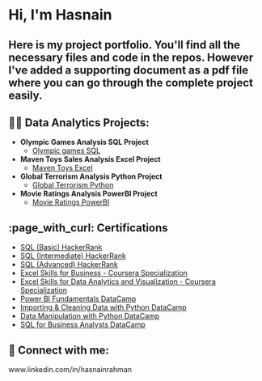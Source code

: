 <h1>Hi, I'm Hasnain
 <h2> <h2>
   
Here is my project portfolio. You'll find all the necessary files and code in the repos. However I've added a supporting document as a pdf file where you can go through the complete project easily.

<h2>👨‍💻 Data Analytics Projects:</h2>

- <b>Olympic Games Analysis SQL Project</b>
  - [Olympic games SQL](https://github.com/hasnain-rahman/olympic-games-sql)
- <b>Maven Toys Sales Analysis Excel Project</b>
  - [Maven Toys Excel](https://github.com/hasnain-rahman/maven-toys-excel)
- <b>Global Terrorism Analysis Python Project</b>
  - [Global Terrorism Python](https://github.com/hasnain-rahman/global-terrorism-python)
- <b>Movie Ratings Analysis PowerBI Project</b>
  - [Movie Ratings PowerBI](https://github.com/hasnain-rahman/movie-ratings-powerbi)

<h2>:page_with_curl: Certifications</h2>

- [SQL (Basic) HackerRank](https://www.hackerrank.com/certificates/61be5a5427ef)
- [SQL (Intermediate) HackerRank](https://www.hackerrank.com/certificates/b6cd50ac6fa6)
- [SQL (Advanced) HackerRank](https://www.hackerrank.com/certificates/9464db97b0e0)
- [Excel Skills for Business - Coursera Specialization](https://www.coursera.org/account/accomplishments/specialization/certificate/TCLBPZH4HJYF)
- [Excel Skills for Data Analytics and Visualization - Coursera Specialization](https://www.coursera.org/account/accomplishments/specialization/certificate/8ZHTNAQ897W9)
- [Power BI Fundamentals DataCamp](https://www.datacamp.com/statement-of-accomplishment/track/0ac181e4bab2977919c135691f723b837d389bae?raw=1)
- [Importing & Cleaning Data with Python DataCamp](https://www.datacamp.com/statement-of-accomplishment/track/3b63a42880af5a0cd5d8805450ff320a5a0cd635)
- [Data Manipulation with Python DataCamp](https://www.datacamp.com/statement-of-accomplishment/track/2dfa5a6ef4a1de4625a3799b6ed83e586b2ba2b1)
- [SQL for Business Analysts DataCamp](https://www.datacamp.com/statement-of-accomplishment/track/4203a0ab9ea5fdc70317e1db83f593b13840ab59)

<h2> 🤳 Connect with me:</h2>
www.linkedin.com/in/hasnainrahman

<!--
**joshmadakor1/joshmadakor1** is a ✨ _special_ ✨ repository because its `README.md` (this file) appears on your GitHub profile.

Here are some ideas to get you started:

- 🔭 I’m currently working on ...
- 🌱 I’m currently learning ...
- 👯 I’m looking to collaborate on ...
- 🤔 I’m looking for help with ...
- 💬 Ask me about ...
- 📫 How to reach me: ...
- 😄 Pronouns: ...
- ⚡ Fun fact: ...
-->

